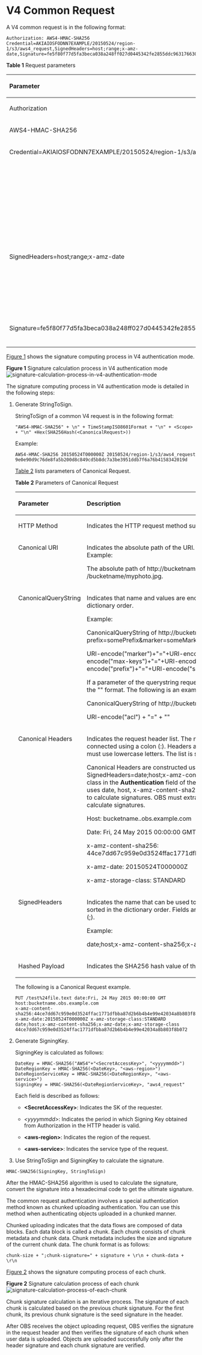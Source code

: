 # V4 Common Request<a name="EN-US_TOPIC_0125560310"></a>

A V4 common request is in the following format:

```
Authorization: AWS4-HMAC-SHA256 Credential=AKIAIOSFODNN7EXAMPLE/20150524/region-1/s3/aws4_request,SignedHeaders=host;range;x-amz-date,Signature=fe5f80f77d5fa3beca038a248ff027d0445342fe2855ddc963176630326f1024
```

**Table  1**  Request parameters

<a name="table43294633102033"></a>
<table><thead align="left"><tr id="row55880548102033"><th class="cellrowborder" valign="top" width="50%" id="mcps1.2.3.1.1"><p id="p25411224102033"><a name="p25411224102033"></a><a name="p25411224102033"></a>Parameter</p>
</th>
<th class="cellrowborder" valign="top" width="50%" id="mcps1.2.3.1.2"><p id="p57838005102033"><a name="p57838005102033"></a><a name="p57838005102033"></a>Description</p>
</th>
</tr>
</thead>
<tbody><tr id="row54829987102033"><td class="cellrowborder" valign="top" width="50%" headers="mcps1.2.3.1.1 "><p id="p64118729102033"><a name="p64118729102033"></a><a name="p64118729102033"></a>Authorization</p>
</td>
<td class="cellrowborder" valign="top" width="50%" headers="mcps1.2.3.1.2 "><p id="p37484048102033"><a name="p37484048102033"></a><a name="p37484048102033"></a>Indicates signature information.</p>
</td>
</tr>
<tr id="row51980971102033"><td class="cellrowborder" valign="top" width="50%" headers="mcps1.2.3.1.1 "><p id="p48314813102033"><a name="p48314813102033"></a><a name="p48314813102033"></a>AWS4-HMAC-SHA256</p>
</td>
<td class="cellrowborder" valign="top" width="50%" headers="mcps1.2.3.1.2 "><p id="p40040420102033"><a name="p40040420102033"></a><a name="p40040420102033"></a>Indicates the hash algorithm used by signatures. It is a fixed value.</p>
</td>
</tr>
<tr id="row37269559102033"><td class="cellrowborder" valign="top" width="50%" headers="mcps1.2.3.1.1 "><p id="p34353168102033"><a name="p34353168102033"></a><a name="p34353168102033"></a>Credential=AKIAIOSFODNN7EXAMPLE/20150524/region-1/s3/aws4_request</p>
</td>
<td class="cellrowborder" valign="top" width="50%" headers="mcps1.2.3.1.2 "><p id="p62160145102033"><a name="p62160145102033"></a><a name="p62160145102033"></a>Indicates the AK and Signing Key information used to calculate the signature.</p>
<p id="p41396708102033"><a name="p41396708102033"></a><a name="p41396708102033"></a>AKIAIOSFODNN7EXAMPLE: AK of the user that sends a request.</p>
<p id="p2060834102033"><a name="p2060834102033"></a><a name="p2060834102033"></a>20150524: start time for calculating the Signing Key. After 7 days, the signature that is calculated by using the Signing Key is invalid. The definition of Signing Key is in the later part of the document.</p>
<p id="p16223213102033"><a name="p16223213102033"></a><a name="p16223213102033"></a>region-1: Indicates the region information about the request.</p>
<p id="p43443884102033"><a name="p43443884102033"></a><a name="p43443884102033"></a>s3: Indicates the service that is required.</p>
<p id="p17286994102033"><a name="p17286994102033"></a><a name="p17286994102033"></a>aws4_request: Indicates a fixed value.</p>
</td>
</tr>
<tr id="row53991063102033"><td class="cellrowborder" valign="top" width="50%" headers="mcps1.2.3.1.1 "><p id="p22678090102033"><a name="p22678090102033"></a><a name="p22678090102033"></a>SignedHeaders=host;range;x-amz-date</p>
</td>
<td class="cellrowborder" valign="top" width="50%" headers="mcps1.2.3.1.2 "><p id="p55590574102033"><a name="p55590574102033"></a><a name="p55590574102033"></a>SignedHeaders: Indicates the HTTP request headers that are used for signature calculation.</p>
<div class="warning" id="note40851336215637"><a name="note40851336215637"></a><a name="note40851336215637"></a><span class="warningtitle"> WARNING: </span><div class="warningbody"><p id="p32117706215637"><a name="p32117706215637"></a><a name="p32117706215637"></a>If headers contain <em id="i16456172512295"><a name="i16456172512295"></a><a name="i16456172512295"></a>gzip</em>,&nbsp;<em id="i1456625202918"><a name="i1456625202918"></a><a name="i1456625202918"></a>no-cache</em>,&nbsp;<em id="i104564256299"><a name="i104564256299"></a><a name="i104564256299"></a>chunked</em>,&nbsp;<em id="i5456172512293"><a name="i5456172512293"></a><a name="i5456172512293"></a>identity</em>,&nbsp;<em id="i1945662552919"><a name="i1945662552919"></a><a name="i1945662552919"></a>keep-alive</em>,&nbsp;<em id="i10456182513298"><a name="i10456182513298"></a><a name="i10456182513298"></a>bytes</em>, and&nbsp;<em id="i17456122542917"><a name="i17456122542917"></a><a name="i17456122542917"></a>close</em>, please use lowercase letters. Otherwise, you will receive a&nbsp;<strong id="b17456825172916"><a name="b17456825172916"></a><a name="b17456825172916"></a>SignatureDoesNotMatch</strong> error response.</p>
</div></div>
</td>
</tr>
<tr id="row43439015102033"><td class="cellrowborder" valign="top" width="50%" headers="mcps1.2.3.1.1 "><p id="p28040332102033"><a name="p28040332102033"></a><a name="p28040332102033"></a>Signature=fe5f80f77d5fa3beca038a248ff027d0445342fe2855ddc963176630326f1024</p>
</td>
<td class="cellrowborder" valign="top" width="50%" headers="mcps1.2.3.1.2 "><p id="p42600130102033"><a name="p42600130102033"></a><a name="p42600130102033"></a>The signature value of this request is <strong id="b22801750102033"><a name="b22801750102033"></a><a name="b22801750102033"></a>fe5f80f77d5fa3beca038a248ff027d0445342fe2855ddc963176630326f1024</strong>.</p>
</td>
</tr>
</tbody>
</table>

[Figure 1](#fig15907824205112)  shows the signature computing process in V4 authentication mode.

**Figure  1**  Signature calculation process in V4 authentication mode<a name="fig15907824205112"></a>  
![](figures/signature-calculation-process-in-v4-authentication-mode.png "signature-calculation-process-in-v4-authentication-mode")

The signature computing process in V4 authentication mode is detailed in the following steps:

1.  Generate StringToSign.

    StringToSign of a common V4 request is in the following format:

    ```
    "AWS4-HMAC-SHA256" + \n" + TimeStampISO8601Format + "\n" + <Scope> + "\n" +Hex(SHA256Hash(<CanonicalRequest>))
    ```

    Example:

    ```
    AWS4-HMAC-SHA256 20150524T000000Z 20150524/region-1/s3/aws4_request 9e0e90d9c76de8fa5b200d8c849cd5b8dc7a3be3951ddb7f6a76b4158342019d
    ```

    [Table 2](#table63418753102033)  lists parameters of Canonical Request.

    **Table  2**  Parameters of Canonical Request

    <a name="table63418753102033"></a>
    <table><thead align="left"><tr id="row48420225102033"><th class="cellrowborder" valign="top" width="50.51%" id="mcps1.2.3.1.1"><p id="p64907308102033"><a name="p64907308102033"></a><a name="p64907308102033"></a>Parameter</p>
    </th>
    <th class="cellrowborder" valign="top" width="49.49%" id="mcps1.2.3.1.2"><p id="p11964273102033"><a name="p11964273102033"></a><a name="p11964273102033"></a>Description</p>
    </th>
    </tr>
    </thead>
    <tbody><tr id="row4190517102033"><td class="cellrowborder" valign="top" width="50.51%" headers="mcps1.2.3.1.1 "><p id="p51126242102033"><a name="p51126242102033"></a><a name="p51126242102033"></a>HTTP Method</p>
    </td>
    <td class="cellrowborder" valign="top" width="49.49%" headers="mcps1.2.3.1.2 "><p id="p56869472102033"><a name="p56869472102033"></a><a name="p56869472102033"></a>Indicates the HTTP request method such as GET, PUT, or POST.</p>
    </td>
    </tr>
    <tr id="row57830793102033"><td class="cellrowborder" valign="top" width="50.51%" headers="mcps1.2.3.1.1 "><p id="p16392826102033"><a name="p16392826102033"></a><a name="p16392826102033"></a>Canonical URI</p>
    </td>
    <td class="cellrowborder" valign="top" width="49.49%" headers="mcps1.2.3.1.2 "><p id="p48740272102033"><a name="p48740272102033"></a><a name="p48740272102033"></a>Indicates the absolute path of the URI. It starts with the "/" special character. Example:</p>
    <p id="p5955131114725"><a name="p5955131114725"></a><a name="p5955131114725"></a>The absolute path of http://bucketname.obs.example.com/myphoto.jpg is /bucketname/myphoto.jpg.</p>
    </td>
    </tr>
    <tr id="row57436700102033"><td class="cellrowborder" valign="top" width="50.51%" headers="mcps1.2.3.1.1 "><p id="p63755460102033"><a name="p63755460102033"></a><a name="p63755460102033"></a>CanonicalQueryString</p>
    </td>
    <td class="cellrowborder" valign="top" width="49.49%" headers="mcps1.2.3.1.2 "><p id="p47778605102033"><a name="p47778605102033"></a><a name="p47778605102033"></a>Indicates that name and values are encoded using URI-encode and sorted in the dictionary order.</p>
    <p id="p65286101102033"><a name="p65286101102033"></a><a name="p65286101102033"></a>Example:</p>
    <p id="p5159867811487"><a name="p5159867811487"></a><a name="p5159867811487"></a>CanonicalQueryString of http://bucketname.obs.example.com/?prefix=somePrefix&amp;marker=someMarker&amp;max-keys=20 is as follows:</p>
    <p id="p53578079102033"><a name="p53578079102033"></a><a name="p53578079102033"></a>URI-encode("marker")+"="+URI-encode("someMarker")+"&amp;"+URI-encode("max-keys")+"="+URI-encode("20")+"&amp;"+URI-encode("prefix")+"="+URI-encode("somePrefix")</p>
    <p id="p18885714102033"><a name="p18885714102033"></a><a name="p18885714102033"></a>If a parameter of the querystring request does not have a value, enter the value in the "" format. The following is an example:</p>
    <p id="p31592912114847"><a name="p31592912114847"></a><a name="p31592912114847"></a>CanonicalQueryString of http://bucketname.obs.example.com/?acl is as follows:</p>
    <p id="p45784519102033"><a name="p45784519102033"></a><a name="p45784519102033"></a>URI-encode("acl") + "=" + ""</p>
    </td>
    </tr>
    <tr id="row53935604102033"><td class="cellrowborder" valign="top" width="50.51%" headers="mcps1.2.3.1.1 "><p id="p62681399102033"><a name="p62681399102033"></a><a name="p62681399102033"></a>Canonical Headers</p>
    </td>
    <td class="cellrowborder" valign="top" width="49.49%" headers="mcps1.2.3.1.2 "><p id="p28363307102033"><a name="p28363307102033"></a><a name="p28363307102033"></a>Indicates the request header list. The name and value of each header are connected using a colon (:). Headers are separated by <strong id="b57255522102033"><a name="b57255522102033"></a><a name="b57255522102033"></a>\n</strong>. The name of a header must use lowercase letters. The list is sorted in the dictionary order.</p>
    <p id="p18903607102033"><a name="p18903607102033"></a><a name="p18903607102033"></a>Canonical Headers are constructed using the value of SignedHeaders=date;host;x-amz-content-sha256;x-amz-date;x-amz-storage-class in the <strong id="b37786074102033"><a name="b37786074102033"></a><a name="b37786074102033"></a>Authentication</strong> field of the HTTP header. In this example, the server uses date, host, x-amz-content-sha256, x-amz-date, and xamz-storage-class to calculate signatures. OBS must extract the five fields from the HTTP header to calculate signatures.</p>
    <p id="p11620650125446"><a name="p11620650125446"></a><a name="p11620650125446"></a>Host: bucketname..obs.example.com</p>
    <p id="p35398262102033"><a name="p35398262102033"></a><a name="p35398262102033"></a>Date: Fri, 24 May 2015 00:00:00 GMT</p>
    <p id="p33936313102033"><a name="p33936313102033"></a><a name="p33936313102033"></a>x-amz-content-sha256: 44ce7dd67c959e0d3524ffac1771dfbba87d2b6b4b4e99e42034a8b803f8b072</p>
    <p id="p61431774102033"><a name="p61431774102033"></a><a name="p61431774102033"></a>x-amz-date: 20150524T000000Z</p>
    <p id="p55334527102033"><a name="p55334527102033"></a><a name="p55334527102033"></a>x-amz-storage-class: STANDARD</p>
    </td>
    </tr>
    <tr id="row12888635102033"><td class="cellrowborder" valign="top" width="50.51%" headers="mcps1.2.3.1.1 "><p id="p31171124102033"><a name="p31171124102033"></a><a name="p31171124102033"></a>SignedHeaders</p>
    </td>
    <td class="cellrowborder" valign="top" width="49.49%" headers="mcps1.2.3.1.2 "><p id="p16486642102033"><a name="p16486642102033"></a><a name="p16486642102033"></a>Indicates the name that can be used to calculate signature headers. The names are sorted in the dictionary order. Fields are separated from each other by a semicolon (;).</p>
    <p id="p62674243102033"><a name="p62674243102033"></a><a name="p62674243102033"></a>Example:</p>
    <p id="p11816989102033"><a name="p11816989102033"></a><a name="p11816989102033"></a>date;host;x-amz-content-sha256;x-amz-date;x-amz-storage-class</p>
    </td>
    </tr>
    <tr id="row57333850102033"><td class="cellrowborder" valign="top" width="50.51%" headers="mcps1.2.3.1.1 "><p id="p52541386102033"><a name="p52541386102033"></a><a name="p52541386102033"></a>Hashed Payload</p>
    </td>
    <td class="cellrowborder" valign="top" width="49.49%" headers="mcps1.2.3.1.2 "><p id="p14869883102033"><a name="p14869883102033"></a><a name="p14869883102033"></a>Indicates the SHA256 hash value of the data that is uploaded.</p>
    </td>
    </tr>
    </tbody>
    </table>

    The following is a Canonical Request example.

    ```
    PUT /test%24file.text date:Fri, 24 May 2015 00:00:00 GMT 
    host:bucketname.obs.example.com
    x-amz-content-sha256:44ce7dd67c959e0d3524ffac1771dfbba87d2b6b4b4e99e42034a8b803f8b072 x-amz-date:20150524T000000Z x-amz-storage-class:STANDARD date;host;x-amz-content-sha256;x-amz-date;x-amz-storage-class 44ce7dd67c959e0d3524ffac1771dfbba87d2b6b4b4e99e42034a8b803f8b072
    ```

2.  Generate SigningKey.

    SigningKey is calculated as follows:

    ```
    DateKey = HMAC-SHA256("AWS4"+"<SecretAccessKey>", "<yyyymmdd>") 
    DateRegionKey = HMAC-SHA256(<DateKey>, "<aws-region>") 
    DateRegionServiceKey = HMAC-SHA256(<DateRegionKey>, "<aws-service>") 
    SigningKey = HMAC-SHA256(<DateRegionServiceKey>, "aws4_request"
    ```

    Each field is described as follows:

    -   **<SecretAccessKey\>**: Indicates the SK of the requester.

    -   _<yyyymmdd\>_: Indicates the period in which Signing Key obtained from Authorization in the HTTP header is valid.

    -   **<aws-region\>**: Indicates the region of the request.

    -   **<aws-service\>**: Indicates the service type of the request.

3.  Use StringToSign and SigningKey to calculate the signature.

```
HMAC-SHA256(SigningKey, StringToSign)
```

After the HMAC-SHA256 algorithm is used to calculate the signature, convert the signature into a hexadecimal code to get the ultimate signature.

The common request authentication involves a special authentication method known as chunked uploading authentication. You can use this method when authenticating objects uploaded in a chunked manner.

Chunked uploading indicates that the data flows are composed of data blocks. Each data block is called a chunk. Each chunk consists of chunk metadata and chunk data. Chunk metadata includes the size and signature of the current chunk data. The chunk format is as follows:

```
chunk-size + ";chunk-signature=" + signature + \r\n + chunk-data + \r\n
```

[Figure 2](#fig727315155523)  shows the signature computing process of each chunk.

**Figure  2**  Signature calculation process of each chunk<a name="fig727315155523"></a>  
![](figures/signature-calculation-process-of-each-chunk.png "signature-calculation-process-of-each-chunk")

Chunk signature calculation is an iterative process. The signature of each chunk is calculated based on the previous chunk signature. For the first chunk, its previous chunk signature is the seed signature in the header.

After OBS receives the object uploading request, OBS verifies the signature in the request header and then verifies the signature of each chunk when user data is uploaded. Objects are uploaded successfully only after the header signature and each chunk signature are verified.

